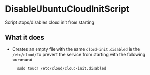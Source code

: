 # DisableUbuntuCloudInitScript
Script stops/disables cloud init from starting

## What it does

- Creates an empty file with the name `cloud-init.disabled`  in the `/etc/cloud/` to prevent the service from starting with the following command

		sudo touch /etc/cloud/cloud-init.disabled
